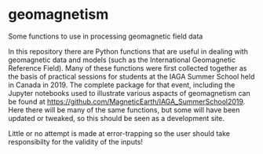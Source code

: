 # geomagnetism
Some functions to use in processing geomagnetic field data

In this repository there are Python functions that are useful in dealing with geomagnetic data and models (such as the International Geomagnetic Reference Field). Many of these functions were first collected together as the basis of practical sessions for students at the IAGA Summer School held in Canada in 2019. The complete package for that event, including the Jupyter notebooks used to illustrate various aspacts of geomagnetism can be found at  https://github.com/MagneticEarth/IAGA_SummerSchool2019. Here there will be many of the same functions, but some will have been updated or tweaked, so this should be seen as a development site.

Little or no attempt is made at error-trapping so the user should take responsibilty for the validity of the inputs!

